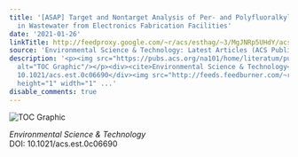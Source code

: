 ```yaml
---
title: '[ASAP] Target and Nontarget Analysis of Per- and Polyfluoralkyl Substances
  in Wastewater from Electronics Fabrication Facilities'
date: '2021-01-26'
linkTitle: http://feedproxy.google.com/~r/acs/esthag/~3/MgJNRp5UHdY/acs.est.0c06690
source: 'Environmental Science & Technology: Latest Articles (ACS Publications)'
description: '<p><img src="https://pubs.acs.org/na101/home/literatum/publisher/achs/journals/content/esthag/0/esthag.ahead-of-print/acs.est.0c06690/20210126/images/medium/es0c06690_0007.gif"
  alt="TOC Graphic"/></p><div><cite>Environmental Science & Technology</cite></div><div>DOI:
  10.1021/acs.est.0c06690</div><img src="http://feeds.feedburner.com/~r/acs/esthag/~4/MgJNRp5UHdY"
  height="1" width="1" ...'
disable_comments: true
---
```

<p><img src="https://pubs.acs.org/na101/home/literatum/publisher/achs/journals/content/esthag/0/esthag.ahead-of-print/acs.est.0c06690/20210126/images/medium/es0c06690_0007.gif" alt="TOC Graphic"/></p><div><cite>Environmental Science & Technology</cite></div><div>DOI: 10.1021/acs.est.0c06690</div><img src="http://feeds.feedburner.com/~r/acs/esthag/~4/MgJNRp5UHdY" height="1" width="1" ...